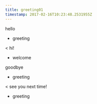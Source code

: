 ```yaml
---
title: greeting01
timestamp: 2017-02-16T10:23:48.2531955Z
---
```


hello
* greeting

< hi!
* welcome

goodbye
* greeting

< see you next time!
* greeting
